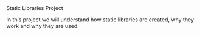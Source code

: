 <html>
<head>Static Libraries Project
</head>
<body>
<p>In this project we will understand how static libraries are created, why they work and why they are used.</p>
</body>
</html>